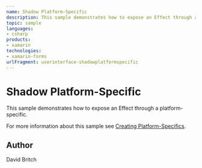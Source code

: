 ```yaml
---
name: Shadow Platform-Specific
description: This sample demonstrates how to expose an Effect through a platform-specific.  For more information about this sample see [Creating Platform-Specif...
topic: sample
languages:
- csharp
products:
- xamarin
technologies:
- xamarin-forms
urlFragment: userinterface-shadowplatformspecific
---
```

Shadow Platform-Specific
========================

This sample demonstrates how to expose an Effect through a platform-specific.

For more information about this sample see [Creating Platform-Specifics](https://developer.xamarin.com/guides/xamarin-forms/user-interface/platform-specifics/creating/).

Author
------

David Britch
